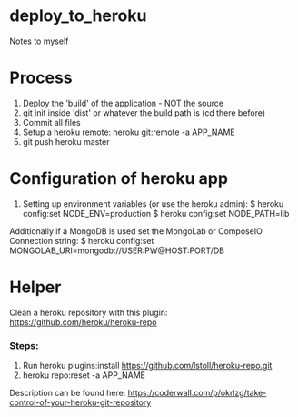 # deploy_to_heroku
Notes to myself

# Process

1. Deploy the 'build' of the application - NOT the source
2. git init inside 'dist' or whatever the build path is (cd there before)
3. Commit all files
4. Setup a heroku remote: heroku git:remote -a APP_NAME
5. git push heroku master

# Configuration of heroku app

1. Setting up environment variables (or use the heroku admin):
$ heroku config:set NODE_ENV=production
$ heroku config:set NODE_PATH=lib

Additionally if a MongoDB is used set the MongoLab or ComposeIO Connection string:
$ heroku config:set MONGOLAB_URI=mongodb://USER:PW@HOST:PORT/DB

# Helper

Clean a heroku repository with this plugin:
https://github.com/heroku/heroku-repo

### Steps:
1. Run heroku plugins:install https://github.com/lstoll/heroku-repo.git
2. heroku repo:reset -a APP_NAME

Description can be found here:
https://coderwall.com/p/okrlzg/take-control-of-your-heroku-git-repository
